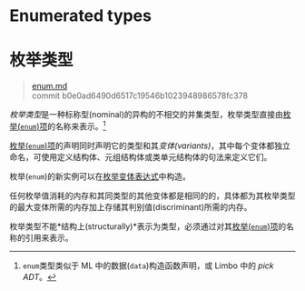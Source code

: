 # Enumerated types
# 枚举类型

>[enum.md](https://github.com/rust-lang/reference/blob/master/src/types/enum.md)\
>commit b0e0ad6490d6517c19546b1023948986578fc378

*枚举类型*是一种标称型(nominal)的异构的不相交的并集类型，枚举类型直接由[枚举(`enum`)项][`enum` item]的名称来表示。[^enumtype]

[枚举(`enum`)项][`enum` item]的声明同时声明它的类型和其*变体(variants)*，其中每个变体都独立命名，可使用定义结构体、元组结构体或类单元结构体的句法来定义它们。

枚举(`enum`)的新实例可以在[枚举变体表达式][enumeration variant expression]中构造。

任何枚举值消耗的内存和其同类型的其他变体都是相同的的，具体都为其枚举类型的最大变体所需的内存加上存储其判别值(discriminant)所需的内存。

枚举类型不能*结构上(structurally)*表示为类型，必须通过对其[枚举(`enum`)项][`enum` item]的名称的引用来表示。

[^enumtype]: `enum`类型类似于 ML 中的数据(`data`)构造函数声明，或 Limbo 中的 *pick ADT*。

[`enum` item]: ../items/enumerations.md
[enumeration variant expression]: ../expressions/enum-variant-expr.md
